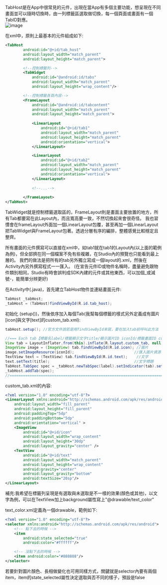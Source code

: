 TabHost是在App中很常見的元件，出現在當App有多個主要功能，想呈現在不同畫面並可以隨時切換時，由一列標籤區選取做切換，每一個頁面或畫面有一個TabID對應。  
![image](https://scontent-sjc2-1.xx.fbcdn.net/v/t1.0-9/16388091_1409711012382081_1540735620814958124_n.jpg?oh=a1277507216c51706b315574654a1bd8&oe=59465531)  

在xml中，原則上最基本的元件組成如下:
```XML
<TabHost
        android:id="@+id/tab_host"
        android:layout_width="match_parent"
        android:layout_height="match_parent">

        <!--控制標籤列-->
        <TabWidget
            android:id="@android:id/tabs"
            android:layout_width="match_parent"
            android:layout_height="wrap_content"/>

        <!--控制標籤各頁內容-->
        <FrameLayout
            android:id="@android:id/tabcontent"
            android:layout_width="match_parent"
            android:layout_height="match_parent">
            
            <LinearLayout
                android:id="@+id/tab1"
                android:layout_width="match_parent"
                android:layout_height="match_parent"
                android:orientation="vertical">
            </LinearLayout>

            <LinearLayout
                android:id="@+id/tab2"
                android:layout_width="match_parent"
                android:layout_height="match_parent"
                android:orientation="vertical">
            </LinearLayout>
            
            <!--...-->
            
        </FrameLayout> 
</TabHost>
```
TabWidget就是控制標籤選取區的，FrameLayout則是畫面主要放置的地方，所有Tab都要寫在此Layout內，而且寬高要一致，不然切換起來會很奇怪。
我也習慣會在frameLayout外面加一個LinearLayout包覆，甚至再加一個LinearLayout把TabWidget與FrameLayout包著。透過分層有序的編排，整體感覺比較穩定且整齊。  

所有畫面的元件撰寫可以直接在xml中，如tab1就在tab1的Layout內(以上面的範例為例)，但全部擠在同一個檔案不免有些複雜，在Studio內的預覽也只能看到最上層的。
我們的做法是把所有的tab另外獨立寫成一個layout的.xml，然後在Activity內另外撰寫程式一一匯入。
(在宣告元件ID或物件名稱時，盡量避免跟物件類別相同，Studio有時會誤判成SDK內建的元件或其他東西，可以加個_或減號-，能簡單分辨更好)   

在Activity中(.java)，首先建立TabHost物件並連結畫面元件:
```java
TabHost _tabHost;
_tabHost = (TabHost)findViewById(R.id.tab_host);
```
初始化 (setup())，然後依序加入每個Tab(我幫每個標籤的樣式另外定義成有圖片[icon]與文字[text]的custom_tab.xml):  
```java
tabHost.setup(); //官方文件說若是用findViewById來寫，要在加入tab前呼叫此方法

//=== Each tab【標籤名label/標籤顯示文字title/顯示圖片ID iconId/標籤畫面ID contentId(每一個tab的Layout檔名R.layout.xxx)】========
View tab = LayoutInflater.from(this).inflate(R.layout.custom_tab, null);
ImageView image = (ImageView) tab.findViewById(R.id.icon); //圖片
image.setImageResource(iconId);                           //匯入圖片資源
TextView text = (TextView) tab.findViewById(R.id.text);    //文字
text.setText(title);                                      //文字標題
TabHost.TabSpec spec = _tabHost.newTabSpec(label).setIndicator(tab).setContent(contentId);
_tabHost.addTab(spec);
//===========================================================================================================================
```

custom_tab.xml的內容:  
```XML
<?xml version="1.0" encoding="utf-8"?>
<LinearLayout xmlns:android="http://schemas.android.com/apk/res/android"
    android:layout_width="fill_parent"
    android:layout_height="fill_parent"
    android:paddingTop="5dp"
    android:paddingBottom="5dp"
    android:orientation="vertical" >
    <ImageView
        android:id="@+id/icon"
        android:layout_width="wrap_content"
        android:layout_height="30dp"
        android:layout_gravity="center" />
    <TextView
        android:id="@+id/text"
        android:layout_width="match_parent"
        android:layout_height="wrap_content"
        android:gravity="center"
        android:layout_gravity="bottom"
        android:textSize="20sp"/>
</LinearLayout>
```
補充:我希望在標籤列呈現是有選取與未選取是不一樣的效果(顏色或其他)，以文字為例，可以在TextView加上background屬性寫上"@drawable/text_color"  

text_color.xml定義為一個drawable，範例如下:
```XML
<?xml version="1.0" encoding="utf-8"?>
<selector xmlns:android="http://schemas.android.com/apk/res/android">
    <!-- 點下去的時候 -->
    <item
        android:state_selected="true"
        android:color="#ffffff"/>

    <!-- 沒點下去的時候 -->
    <item android:color="#888888"/>
</selector>
```
若要針對圖片顏色、長相做變化也可用同樣方式，關鍵就是selector內要有兩個item，item的state_selected屬性決定選取與否不同的樣子，預設是false
